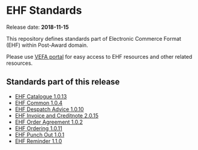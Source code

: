 # EHF Standards

Release date: **2018-11-15**

This repository defines standards part of Electronic Commerce Format (EHF) within Post-Award domain.

Please use [VEFA portal](https://vefa.difi.no/) for easy access to EHF resources and other related resources.


## Standards part of this release

* [EHF Catalogue 1.0.13](https://vefa.difi.no/ehf/standard/ehf-catalogue-1.0.13/)
* [EHF Common 1.0.4](https://vefa.difi.no/ehf/standard/ehf-common-1.0.4/)
* [EHF Despatch Advice 1.0.10](https://vefa.difi.no/ehf/standard/ehf-despatch-advice-1.0.10/)
* [EHF Invoice and Creditnote 2.0.15](https://vefa.difi.no/ehf/standard/ehf-invoice-and-creditnote-2.0.15/)
* [EHF Order Agreement 1.0.2](https://vefa.difi.no/ehf/standard/ehf-order-agreement-1.0.2/)
* [EHF Ordering 1.0.11](https://vefa.difi.no/ehf/standard/ehf-ordering-1.0.11/)
* [EHF Punch Out 1.0.1](https://vefa.difi.no/ehf/standard/ehf-punch-out-1.0.1/)
* [EHF Reminder 1.1.0](https://vefa.difi.no/ehf/standard/ehf-reminder-1.1.0/)
